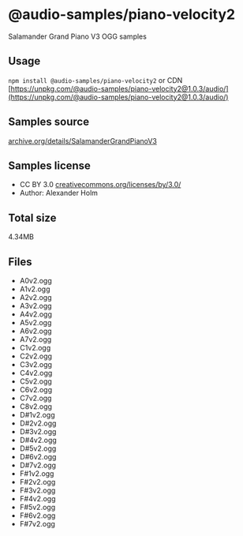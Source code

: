 # @audio-samples/piano-velocity2

Salamander Grand Piano V3 OGG samples

## Usage

`npm install @audio-samples/piano-velocity2` or CDN [https://unpkg.com/@audio-samples/piano-velocity2@1.0.3/audio/](https://unpkg.com/@audio-samples/piano-velocity2@1.0.3/audio/)

## Samples source

[archive.org/details/SalamanderGrandPianoV3](https://archive.org/details/SalamanderGrandPianoV3)

## Samples license

- CC BY 3.0 [creativecommons.org/licenses/by/3.0/](http://creativecommons.org/licenses/by/3.0/)
- Author: Alexander Holm 

## Total size

4.34MB

## Files

- A0v2.ogg
- A1v2.ogg
- A2v2.ogg
- A3v2.ogg
- A4v2.ogg
- A5v2.ogg
- A6v2.ogg
- A7v2.ogg
- C1v2.ogg
- C2v2.ogg
- C3v2.ogg
- C4v2.ogg
- C5v2.ogg
- C6v2.ogg
- C7v2.ogg
- C8v2.ogg
- D#1v2.ogg
- D#2v2.ogg
- D#3v2.ogg
- D#4v2.ogg
- D#5v2.ogg
- D#6v2.ogg
- D#7v2.ogg
- F#1v2.ogg
- F#2v2.ogg
- F#3v2.ogg
- F#4v2.ogg
- F#5v2.ogg
- F#6v2.ogg
- F#7v2.ogg